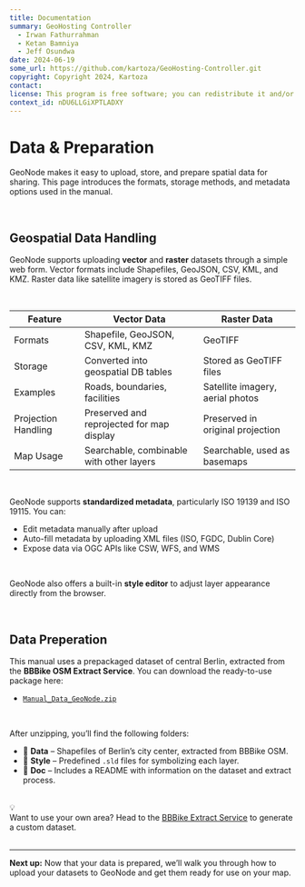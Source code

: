 ```yaml
---
title: Documentation
summary: GeoHosting Controller
  - Irwan Fathurrahman
  - Ketan Bamniya
  - Jeff Osundwa
date: 2024-06-19
some_url: https://github.com/kartoza/GeoHosting-Controller.git
copyright: Copyright 2024, Kartoza
contact:
license: This program is free software; you can redistribute it and/or modify it under the terms of the GNU Affero General Public License as published by the Free Software Foundation; either version 3 of the License, or (at your option) any later version.
context_id: nDU6LLGiXPTLADXY
---
```


# Data & Preparation

GeoNode makes it easy to upload, store, and prepare spatial data for sharing. This page introduces the formats, storage methods, and metadata options used in the manual.

<br>

## Geospatial Data Handling

GeoNode supports uploading **vector** and **raster** datasets through a simple web form. Vector formats include Shapefiles, GeoJSON, CSV, KML, and KMZ. Raster data like satellite imagery is stored as GeoTIFF files.

<br>

<table class="my-table-style">
  <thead>
    <tr>
      <th>Feature</th>
      <th>Vector Data</th>
      <th>Raster Data</th>
    </tr>
  </thead>
  <tbody>
    <tr>
      <td>Formats</td>
      <td>Shapefile, GeoJSON, CSV, KML, KMZ</td>
      <td>GeoTIFF</td>
    </tr>
    <tr>
      <td>Storage</td>
      <td>Converted into geospatial DB tables</td>
      <td>Stored as GeoTIFF files</td>
    </tr>
    <tr>
      <td>Examples</td>
      <td>Roads, boundaries, facilities</td>
      <td>Satellite imagery, aerial photos</td>
    </tr>
    <tr>
      <td>Projection Handling</td>
      <td>Preserved and reprojected for map display</td>
      <td>Preserved in original projection</td>
    </tr>
    <tr>
      <td>Map Usage</td>
      <td>Searchable, combinable with other layers</td>
      <td>Searchable, used as basemaps</td>
    </tr>
  </tbody>
</table>

<br>

GeoNode supports **standardized metadata**, particularly ISO 19139 and ISO 19115. You can:

- Edit metadata manually after upload
- Auto-fill metadata by uploading XML files (ISO, FGDC, Dublin Core)
- Expose data via OGC APIs like CSW, WFS, and WMS

<br>

GeoNode also offers a built-in **style editor** to adjust layer appearance directly from the browser.

<br>

## Data Preperation

This manual uses a prepackaged dataset of central Berlin, extracted from the **BBBike OSM Extract Service**. You can download the ready-to-use package here:

- [`Manual_Data_GeoNode.zip`](https://github.com/kartoza/GeoHosting-Documentation/docs/src/products/manual_data/Manual_Data_GeoNode.zip)

<br>

After unzipping, you’ll find the following folders:

- 📁 **Data** – Shapefiles of Berlin’s city center, extracted from BBBike OSM.
- 📁 **Style** – Predefined `.sld` files for symbolizing each layer.
- 📁 **Doc** – Includes a README with information on the dataset and extract process.

<br>

<div class="alert alert-hint">
  <div class="alert-icon">💡</div>
  <div class="alert-text">
    Want to use your own area? Head to the <a href="https://extract.bbbike.org/" target="_blank">BBBike Extract Service</a> to generate a custom dataset. 
  </div>
</div>

<br>

---

**Next up:** Now that your data is prepared, we’ll walk you through how to upload your datasets to GeoNode and get them ready for use on your map.

<br>